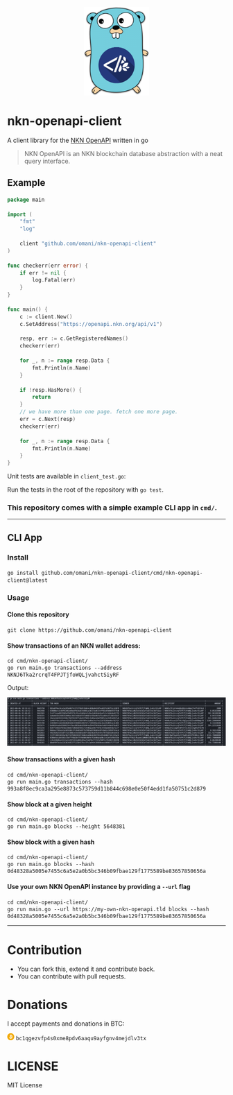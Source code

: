 <p align="center"><img src="media/logo.png" width="150"></p>

# nkn-openapi-client
A client library for the [NKN OpenAPI](https://github.com/rule110-io/nkn-open-api) written in go

> NKN OpenAPI is an NKN blockchain database abstraction with a neat query interface.

## Example

```go
package main

import (
	"fmt"
	"log"

	client "github.com/omani/nkn-openapi-client"
)

func checkerr(err error) {
	if err != nil {
		log.Fatal(err)
	}
}

func main() {
	c := client.New()
	c.SetAddress("https://openapi.nkn.org/api/v1")

	resp, err := c.GetRegisteredNames()
	checkerr(err)

	for _, n := range resp.Data {
		fmt.Println(n.Name)
	}

	if !resp.HasMore() {
		return
	}
	// we have more than one page. fetch one more page.
	err = c.Next(resp)
	checkerr(err)

	for _, n := range resp.Data {
		fmt.Println(n.Name)
	}
}
```

Unit tests are available in `client_test.go`:

Run the tests in the root of the repository with `go test`.


### This repository comes with a simple example CLI app in `cmd/`.

---

## CLI App

### Install
`go install github.com/omani/nkn-openapi-client/cmd/nkn-openapi-client@latest`


### Usage
#### Clone this repository
`git clone https://github.com/omani/nkn-openapi-client`

#### Show transactions of an NKN wallet address:
```
cd cmd/nkn-openapi-client/
go run main.go transactions --address NKNJ6Tka2rcrqT4FPJTjfoWQLjvahctSiyRF
```

Output:
<p><img src="media/shot.png"></p>


#### Show transactions with a given hash
```
cd cmd/nkn-openapi-client/
go run main.go transactions --hash 993a8f8ec9ca3a295e8873c573759d11b844c698e0e50f4edd1fa50751c2d879
```

#### Show block at a given height
```
cd cmd/nkn-openapi-client/
go run main.go blocks --height 5648381
```

#### Show block with a given hash
```
cd cmd/nkn-openapi-client/
go run main.go blocks --hash 0d48328a5005e7455c6a5e2a0b5bc346b09fbae129f1775589be83657850656a
```

#### Use your own NKN OpenAPI instance by providing a `--url` flag
```
cd cmd/nkn-openapi-client/
go run main.go --url https://my-own-nkn-openapi.tld blocks --hash 0d48328a5005e7455c6a5e2a0b5bc346b09fbae129f1775589be83657850656a
```

---

# Contribution
* You can fork this, extend it and contribute back.
* You can contribute with pull requests.

# Donations
I accept payments and donations in BTC:

<img src="https://raw.githubusercontent.com/bitpay/bitcoin-brand/master/bitcoin.svg" width="16" height="16" /> `bc1qgezvfp4s0xme8pdv6aaqu9ayfgnv4mejdlv3tx`

# LICENSE
MIT License


